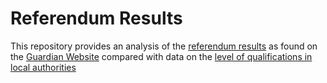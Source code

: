 # Referendum Results 

This repository provides an analysis of the [referendum results](https://interactive.guim.co.uk/2016/06/eureferendum/booted/data/full.json) as found on the [Guardian Website](http://www.theguardian.com/politics/ng-interactive/2016/jun/23/eu-referendum-live-results-and-analysis) compared with data on the [level of qualifications in local authorities](http://webarchive.nationalarchives.gov.uk/20160105160709/http://www.ons.gov.uk/ons/rel/census/2011-census/key-statistics-for-local-authorities-in-england-and-wales/rft-table-ks501ew.xls)